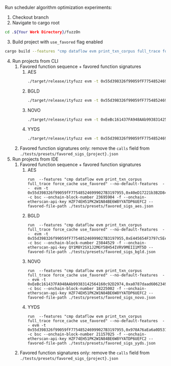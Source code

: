 Run scheduler algorithm optimization experiments:

1. Checkout branch
2. Navigate to cargo root
```bash
cd .${Your Work Directory}/fuzzOn
```
3. Build project with `use_favored` flag enabled
```bash
cargo build --features "cmp dataflow evm print_txn_corpus full_trace force_cache use_favored" --no-default-features
```
4. Run projects from CLI
   1. Favored function sequence + favored function signatures
      1. AES
          ```bash
          ./target/release/ityfuzz evm -t 0x55d398326f99059fF775485246999027B3197955,0x40eD17221b3B2D8455F4F1a05CAc6b77c5f707e3,0xdDc0CFF76bcC0ee14c3e73aF630C029fe020F907 -c bsc --onchain-block-number 23695904 -f --onchain-etherscan-api-key HZF74EH51PK2W1N84BE6W8YYATDP6UEFC2 --favored-file-path ./tests/presets/favored_sigs_aes.json
          ```
      2. BGLD
         ```bash
         ./target/release/ityfuzz evm -t 0x55d398326f99059fF775485246999027B3197955,0xE445654F3797c5Ee36406dBe88FBAA0DfbdDB2Bb,0x429339fa7A2f2979657B25ed49D64d4b98a2050d,0xbb4CdB9CBd36B01bD1cBaEBF2De08d9173bc095c,0xC2319E87280c64e2557a51Cb324713Dd8d1410a3,0x169f715CaE1F94C203366a6890053E817C767B7C,0x559D0deAcAD259d970f65bE611f93fCCD1C44261,0x7526cC9121Ba716CeC288AF155D110587e55Df8b,0x0fe261aeE0d1C4DFdDee4102E82Dd425999065F4,0xC632F90affeC7121120275610BF17Df9963F181c -c bsc --onchain-block-number 23844529 -f --onchain-etherscan-api-key QY1M8Y2SX1J2MGY58H54IVRV9MEII1MT5D --favored-file-path ./tests/presets/favored_sigs_bgld.json
         ```
      3. NOVO
         ```bash
         ./target/release/ityfuzz evm -t 0xEeBc161437FA948AAb99383142564160c92D2974,0xa0787daad6062349f63b7c228cbfd5d8a3db08f1,0x3463a663de4ccc59c8b21190f81027096f18cf2a,0x6Fb2020C236BBD5a7DDEb07E14c9298642253333,0xbb4CdB9CBd36B01bD1cBaEBF2De08d9173bc095c,0x128cd0Ae1a0aE7e67419111714155E1B1c6B2D8D -c bsc --onchain-block-number 18225002 -f --onchain-etherscan-api-key HZF74EH51PK2W1N84BE6W8YYATDP6UEFC2 --favored-file-path ./tests/presets/favored_sigs_novo.json
         ```
      4. YYDS
         ```bash
         ./target/release/ityfuzz evm -t 0x55d398326f99059fF775485246999027B3197955,0x970A76aEa6a0D531096b566340C0de9B027dd39D,0xB19463ad610ea472a886d77a8ca4b983E4fAf245,0xd5cA448b06F8eb5acC6921502e33912FA3D63b12,0xbb4CdB9CBd36B01bD1cBaEBF2De08d9173bc095c,0xe70cdd37667cdDF52CabF3EdabE377C58FaE99e9 -c bsc --onchain-block-number 21157025 -f --onchain-etherscan-api-key HZF74EH51PK2W1N84BE6W8YYATDP6UEFC2 --favored-file-path ./tests/presets/favored_sigs_yyds.json
         ```
   2. Favored function signatures only: remove the `calls` field from `./tests/presets/favored_sigs_{project}.json`
5. Run projects from IDE
   1. Favored function sequence + favored function signatures
      1. AES
         ```
         run  --features "cmp dataflow evm print_txn_corpus full_trace force_cache use_favored" --no-default-features  --  evm -t 0x55d398326f99059fF775485246999027B3197955,0x40eD17221b3B2D8455F4F1a05CAc6b77c5f707e3,0xdDc0CFF76bcC0ee14c3e73aF630C029fe020F907 -c bsc --onchain-block-number 23695904 -f --onchain-etherscan-api-key HZF74EH51PK2W1N84BE6W8YYATDP6UEFC2 --favored-file-path ./tests/presets/favored_sigs_aes.json
         ```
      2. BGLD
         ```
         run  --features "cmp dataflow evm print_txn_corpus full_trace force_cache use_favored" --no-default-features  --  evm -t 0x55d398326f99059fF775485246999027B3197955,0xE445654F3797c5Ee36406dBe88FBAA0DfbdDB2Bb,0x429339fa7A2f2979657B25ed49D64d4b98a2050d,0xbb4CdB9CBd36B01bD1cBaEBF2De08d9173bc095c,0xC2319E87280c64e2557a51Cb324713Dd8d1410a3,0x169f715CaE1F94C203366a6890053E817C767B7C,0x559D0deAcAD259d970f65bE611f93fCCD1C44261,0x7526cC9121Ba716CeC288AF155D110587e55Df8b,0x0fe261aeE0d1C4DFdDee4102E82Dd425999065F4,0xC632F90affeC7121120275610BF17Df9963F181c -c bsc --onchain-block-number 23844529 -f --onchain-etherscan-api-key QY1M8Y2SX1J2MGY58H54IVRV9MEII1MT5D --favored-file-path ./tests/presets/favored_sigs_bgld.json
         ```
      3. NOVO
         ```
         run  --features "cmp dataflow evm print_txn_corpus full_trace force_cache use_favored" --no-default-features  -- evm -t 0xEeBc161437FA948AAb99383142564160c92D2974,0xa0787daad6062349f63b7c228cbfd5d8a3db08f1,0x3463a663de4ccc59c8b21190f81027096f18cf2a,0x6Fb2020C236BBD5a7DDEb07E14c9298642253333,0xbb4CdB9CBd36B01bD1cBaEBF2De08d9173bc095c,0x128cd0Ae1a0aE7e67419111714155E1B1c6B2D8D -c bsc --onchain-block-number 18225002 -f --onchain-etherscan-api-key HZF74EH51PK2W1N84BE6W8YYATDP6UEFC2 --favored-file-path ./tests/presets/favored_sigs_novo.json
         ```
      4. YYDS
         ```
         run  --features "cmp dataflow evm print_txn_corpus full_trace force_cache use_favored" --no-default-features  -- evm -t 0x55d398326f99059fF775485246999027B3197955,0x970A76aEa6a0D531096b566340C0de9B027dd39D,0xB19463ad610ea472a886d77a8ca4b983E4fAf245,0xd5cA448b06F8eb5acC6921502e33912FA3D63b12,0xbb4CdB9CBd36B01bD1cBaEBF2De08d9173bc095c,0xe70cdd37667cdDF52CabF3EdabE377C58FaE99e9 -c bsc --onchain-block-number 21157025 -f --onchain-etherscan-api-key HZF74EH51PK2W1N84BE6W8YYATDP6UEFC2 --favored-file-path ./tests/presets/favored_sigs_yyds.json
         ```
   2. Favored function signatures only: remove the `calls` field from `./tests/presets/favored_sigs_{project}.json`
